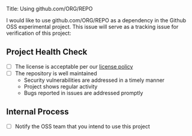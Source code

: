 Title: Using github.com/ORG/REPO

I would like to use github.com/ORG/REPO as a dependency in the Github OSS experimental project. This issue will serve as a tracking issue for verification of this project:

## Project Health Check

- [ ] The license is acceptable per our [license policy](docs/license-policy.md)
- [ ] The repository is well maintained
   - Security vulnerabilities are addressed in a timely manner
   - Project shows regular activity
   - Bugs reported in issues are addressed promptly

## Internal Process

- [ ] Notify the OSS team that you intend to use this project
